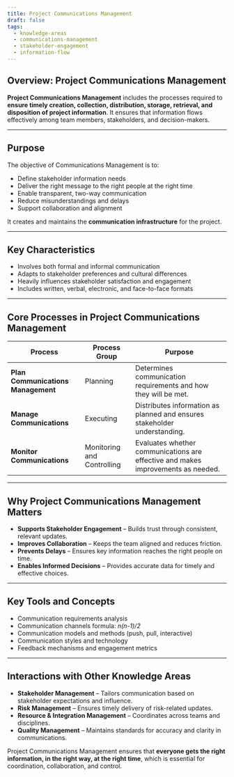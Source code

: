 ```yaml
---
title: Project Communications Management  
draft: false  
tags:  
  - knowledge-areas  
  - communications-management  
  - stakeholder-engagement  
  - information-flow  
---
```


## Overview: Project Communications Management

**Project Communications Management** includes the processes required to **ensure timely creation, collection, distribution, storage, retrieval, and disposition of project information**. It ensures that information flows effectively among team members, stakeholders, and decision-makers.

---

## Purpose

The objective of Communications Management is to:

- Define stakeholder information needs  
- Deliver the right message to the right people at the right time  
- Enable transparent, two-way communication  
- Reduce misunderstandings and delays  
- Support collaboration and alignment

It creates and maintains the **communication infrastructure** for the project.

---

## Key Characteristics

- Involves both formal and informal communication  
- Adapts to stakeholder preferences and cultural differences  
- Heavily influences stakeholder satisfaction and engagement  
- Includes written, verbal, electronic, and face-to-face formats

---

## Core Processes in Project Communications Management

| Process | Process Group | Purpose |
|---------|----------------------------|---------|
| **Plan Communications Management** | Planning | Determines communication requirements and how they will be met. |
| **Manage Communications** | Executing | Distributes information as planned and ensures stakeholder understanding. |
| **Monitor Communications** | Monitoring and Controlling | Evaluates whether communications are effective and makes improvements as needed.

---

## Why Project Communications Management Matters

- **Supports Stakeholder Engagement** – Builds trust through consistent, relevant updates.  
- **Improves Collaboration** – Keeps the team aligned and reduces friction.  
- **Prevents Delays** – Ensures key information reaches the right people on time.  
- **Enables Informed Decisions** – Provides accurate data for timely and effective choices.

---

## Key Tools and Concepts

- Communication requirements analysis  
- Communication channels formula: *n(n-1)/2*  
- Communication models and methods (push, pull, interactive)  
- Communication styles and technology  
- Feedback mechanisms and engagement metrics

---

## Interactions with Other Knowledge Areas

- **Stakeholder Management** – Tailors communication based on stakeholder expectations and influence.  
- **Risk Management** – Ensures timely delivery of risk-related updates.  
- **Resource & Integration Management** – Coordinates across teams and disciplines.  
- **Quality Management** – Maintains standards for accuracy and clarity in communications.

Project Communications Management ensures that **everyone gets the right information, in the right way, at the right time**, which is essential for coordination, collaboration, and control.
